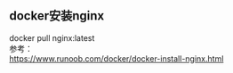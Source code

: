 ## docker安装nginx  
docker pull nginx:latest  
参考：  
https://www.runoob.com/docker/docker-install-nginx.html  